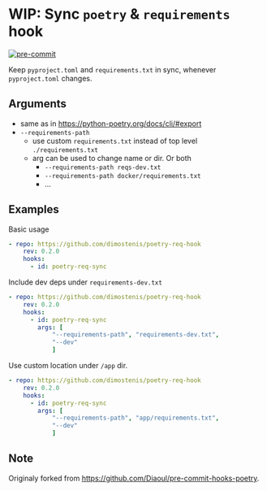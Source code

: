 # WIP: Sync `poetry` & `requirements` hook

[![pre-commit](https://img.shields.io/badge/pre--commit-enabled-brightgreen?logo=pre-commit&logoColor=white)](https://github.com/pre-commit/pre-commit)

Keep `pyproject.toml` and `requirements.txt` in sync, whenever `pyproject.toml` changes.

## Arguments

- same as in https://python-poetry.org/docs/cli/#export
- `--requirements-path`
    - use custom `requirements.txt` instead of top level `./requirements.txt`
    - arg can be used to change name or dir. Or both
        - `--requirements-path reqs-dev.txt`
        - `--requirements-path docker/requirements.txt`
        - ...

## Examples

Basic usage

```yaml
- repo: https://github.com/dimostenis/poetry-req-hook
    rev: 0.2.0
    hooks:
      - id: poetry-req-sync
```

Include dev deps under `requirements-dev.txt`

```yaml
- repo: https://github.com/dimostenis/poetry-req-hook
    rev: 0.2.0
    hooks:
      - id: poetry-req-sync
        args: [
            "--requirements-path", "requirements-dev.txt",
            "--dev"
            ]
```

Use custom location under `/app` dir.

```yaml
- repo: https://github.com/dimostenis/poetry-req-hook
    rev: 0.2.0
    hooks:
      - id: poetry-req-sync
        args: [
            "--requirements-path", "app/requirements.txt",
            "--dev"
            ]
```

## Note

Originaly forked from https://github.com/Diaoul/pre-commit-hooks-poetry.
